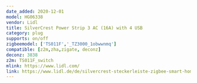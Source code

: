 ```yaml
---
date_added: 2020-12-01
model: HG06338
vendor: Lidl
title: SilverCrest Power Strip 3 AC (16A) with 4 USB
category: plug
supports: on/off
zigbeemodel: ['TS011F','_TZ3000_1obwwnmq']
compatible: [z2m,zha,zigate, deconz]
deconz: 3838
z2m: TS011F_switch
mlink: https://www.lidl.com/
link: https://www.lidl.de/de/silvercrest-steckerleiste-zigbee-smart-home/p355170
---
```

